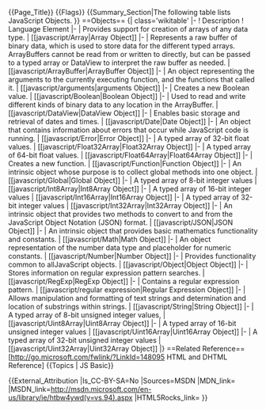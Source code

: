{{Page_Title}}
{{Flags}}
{{Summary_Section|The following table lists JavaScript Objects.
}}
==Objects==
{| class='wikitable'
|-
! Description
! Language Element
|-
| Provides support for creation of arrays of any data type.
| [[javascript/Array|Array Object]]
|-
| Represents a raw buffer of binary data, which is used to store data for the different typed arrays. ArrayBuffers cannot be read from or written to directly, but can be passed to a typed array or DataView to interpret the raw buffer as needed.
| [[javascript/ArrayBuffer|ArrayBuffer Object]]
|-
| An object representing the arguments to the currently executing function, and the functions that called it.
| [[javascript/arguments|arguments Object]]
|-
| Creates a new Boolean value.
| [[javascript/Boolean|Boolean Object]]
|-
| Used to read and write different kinds of binary data to any location in the ArrayBuffer.
| [[javascript/DataView|DataView Object]]
|-
| Enables basic storage and retrieval of dates and times.
| [[javascript/Date|Date Object]]
|-
| An object that contains information about errors that occur while JavaScript code is running.
| [[javascript/Error|Error Object]]
|-
| A typed array of 32-bit float values.
| [[javascript/Float32Array|Float32Array Object]]
|-
| A typed array of 64-bit float values.
| [[javascript/Float64Array|Float64Array Object]]
|-
| Creates a new function.
| [[javascript/Function|Function Object]]
|-
| An intrinsic object whose purpose is to collect global methods into one object.
| [[javascript/Global|Global Object]]
|-
| A typed array of 8-bit integer values
| [[javascript/Int8Array|Int8Array Object]]
|-
| A typed array of 16-bit integer values
| [[javascript/Int16Array|Int16Array Object]]
|-
| A typed array of 32-bit integer values
| [[javascript/Int32Array|Int32Array Object]]
|-
| An intrinsic object that provides two methods to convert to and from the JavaScript Object Notation (JSON) format.
| [[javascript/JSON|JSON Object]]
|-
| An intrinsic object that provides basic mathematics functionality and constants.
| [[javascript/Math|Math Object]]
|-
| An object representation of the number data type and placeholder for numeric constants.
| [[javascript/Number|Number Object]]
|-
| Provides functionality common to allJavaScript objects.
| [[javascript/Object|Object Object]]
|-
| Stores information on regular expression pattern searches.
| [[javascript/RegExp|RegExp Object]]
|-
| Contains a regular expression pattern.
| [[javascript/regular expression|Regular Expression Object]]
|-
| Allows manipulation and formatting of text strings and determination and location of substrings within strings.
| [[javascript/String|String Object]]
|-
| A typed array of 8-bit unsigned integer values,
| [[javascript/Uint8Array|Uint8Array Object]]
|-
| A typed array of 16-bit unsigned integer values
| [[javascript/Uint16Array|Uint16Array Object]]
|-
| A typed array of 32-bit unsigned integer values
| [[javascript/Uint32Array|Uint32Array Object]]
|}
==Related Reference==
[http://go.microsoft.com/fwlink/?LinkId=148095 HTML and DHTML Reference]
{{Topics | JS Basic}}

{{External_Attribution
|Is_CC-BY-SA=No
|Sources=MSDN
|MDN_link=
|MSDN_link=http://msdn.microsoft.com/en-us/library/ie/htbw4ywd(v=vs.94).aspx
|HTML5Rocks_link=
}}